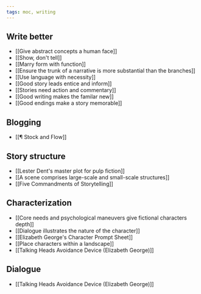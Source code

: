 ```yaml
---
tags: moc, writing
---
```



## Write better

-   [[Give abstract concepts a human face]]
-   [[Show, don't tell]]
-   [[Marry form with function]]
-   [[Ensure the trunk of a narrative is more substantial than the branches]]
-   [[Use language with necessity]]
-   [[Good story leads entice and inform]]
-   [[Stories need action and commentary]]
-   [[Good writing makes the familar new]]
-   [[Good endings make a story memorable]]

## Blogging

-   [[¶ Stock and Flow]]

## Story structure

-   [[Lester Dent's master plot for pulp fiction]]
-   [[A scene comprises large-scale and small-scale structures]]
-   [[Five Commandments of Storytelling]]
## Characterization

-   [[Core needs and psychological maneuvers give fictional characters depth]]
-   [[Dialogue illustrates the nature of the character]]
-   [[Elizabeth George's Character Prompt Sheet]]
-   [[Place characters within a landscape]]
-   [[Talking Heads Avoidance Device (Elizabeth George)]]

## Dialogue

-   [[Talking Heads Avoidance Device (Elizabeth George)]]